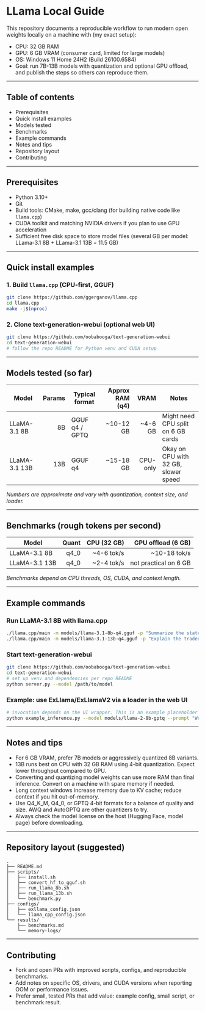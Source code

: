 # LLama Local Guide

This repository documents a reproducible workflow to run modern open weights locally on a machine with (my exact setup):

- CPU: 32 GB RAM
- GPU: 6 GB VRAM (consumer card, limited for large models)
- OS: Windows 11 Home 24H2 (Build 26100.6584)
- Goal: run 7B-13B models with quantization and optional GPU offload, and publish the steps so others can reproduce them.

---

## Table of contents

- Prerequisites
- Quick install examples
- Models tested
- Benchmarks
- Example commands
- Notes and tips
- Repository layout
- Contributing

---

## Prerequisites

- Python 3.10+
- Git
- Build tools: CMake, make, gcc/clang (for building native code like `llama.cpp`)
- CUDA toolkit and matching NVIDIA drivers if you plan to use GPU acceleration
- Sufficient free disk space to store model files (several GB per model: LLama-3.1 8B + LLama-3.1 13B = 11.5 GB)

---

## Quick install examples

### 1. Build `llama.cpp` (CPU-first, GGUF)

```bash
git clone https://github.com/ggerganov/llama.cpp
cd llama.cpp
make -j$(nproc)
```

### 2. Clone text-generation-webui (optional web UI)

```bash
git clone https://github.com/oobabooga/text-generation-webui
cd text-generation-webui
# follow the repo README for Python venv and CUDA setup
```

---

## Models tested (so far)

| Model          | Params | Typical format  | Approx RAM (q4) | VRAM        | Notes                                |
|----------------|-------:|-----------------|----------------:|------------:|--------------------------------------|
| LLaMA-3.1 8B   |     8B | GGUF q4 / GPTQ  | ~10-12 GB       | ~4-6 GB     | Might need CPU split on 6 GB cards   |
| LLaMA-3.1 13B  |    13B | GGUF q4         | ~15-18 GB       | CPU-only    | Okay on CPU with 32 GB, slower speed |

*Numbers are approximate and vary with quantization, context size, and loader.*

---

## Benchmarks (rough tokens per second)

| Model          | Quant   | CPU (32 GB) | GPU offload (6 GB) |
|----------------|--------:|------------:|-------------------:|
| LLaMA-3.1 8B   | q4_0    | ~4-6 tok/s  | ~10-18 tok/s       |
| LLaMA-3.1 13B  | q4_0    | ~2-4 tok/s  | not practical on 6 GB |

*Benchmarks depend on CPU threads, OS, CUDA, and context length.*

---

## Example commands

### Run LLaMA-3.1 8B with llama.cpp

```bash
./llama.cpp/main -m models/llama-3.1-8b-q4.gguf -p "Summarize the state of local LLMs." -n 128 --threads 8 --ctx_size 2048
./llama.cpp/main -m models/llama-3.1-13b-q4.gguf -p "Explain the tradeoffs of running LLaMA models locally." -n 128 --threads 8 --ctx_size 2048

```

### Start text-generation-webui

```bash
git clone https://github.com/oobabooga/text-generation-webui
cd text-generation-webui
# set up venv and dependencies per repo README
python server.py --model /path/to/model
```

### Example: use ExLlama/ExLlamaV2 via a loader in the web UI

```bash
# invocation depends on the UI wrapper. This is an example placeholder
python example_inference.py --model models/llama-2-8b-gptq --prompt "Write a short poem."
```

---

## Notes and tips

- For 6 GB VRAM, prefer 7B models or aggressively quantized 8B variants.
- 13B runs best on CPU with 32 GB RAM using 4-bit quantization. Expect lower throughput compared to GPU.
- Converting and quantizing model weights can use more RAM than final inference. Convert on a machine with spare memory if needed.
- Long context windows increase memory due to KV cache; reduce context if you hit out-of-memory.
- Use Q4_K_M, Q4_0, or GPTQ 4-bit formats for a balance of quality and size. AWQ and AutoGPTQ are other quantizers to try.
- Always check the model license on the host (Hugging Face, model page) before downloading.

---

## Repository layout (suggested)

```
.
├── README.md
├── scripts/
│   ├── install.sh
│   ├── convert_hf_to_gguf.sh
│   ├── run_llama_8b.sh
│   ├── run_llama_13b.sh
│   └── benchmark.py
├── configs/
│   ├── exllama_config.json
│   └── llama_cpp_config.json
└── results/
    ├── benchmarks.md
    └── memory-logs/
```

---

## Contributing

- Fork and open PRs with improved scripts, configs, and reproducible benchmarks.
- Add notes on specific OS, drivers, and CUDA versions when reporting OOM or performance issues.
- Prefer small, tested PRs that add value: example config, small script, or benchmark result.
